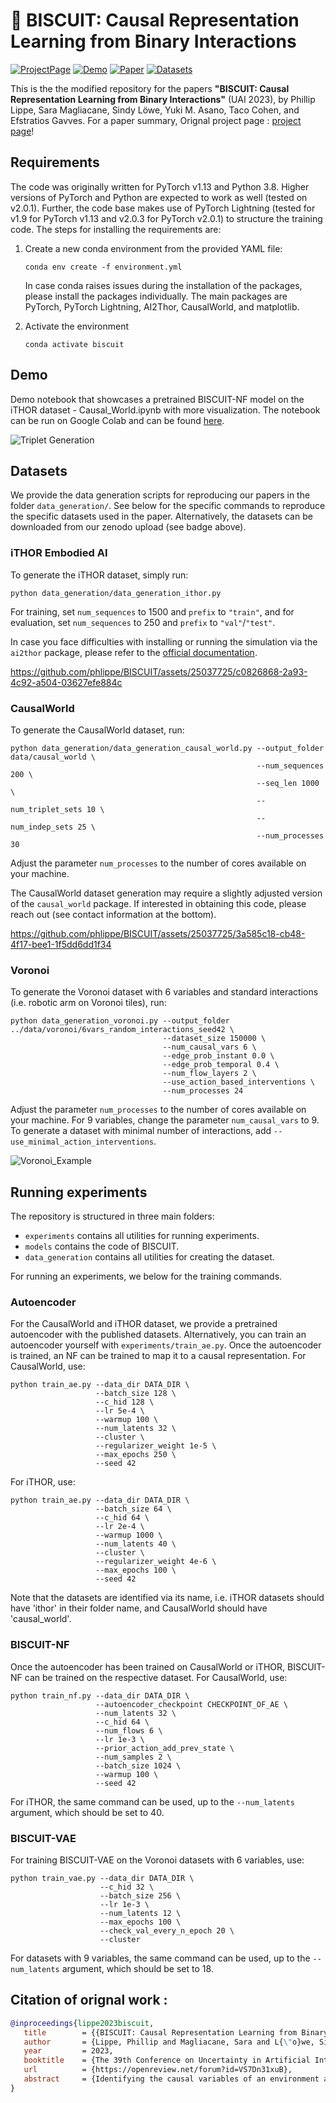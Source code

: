 # 🍪 BISCUIT: Causal Representation Learning from Binary Interactions

[![ProjectPage](https://img.shields.io/static/v1.svg?logo=html&label=Website&message=Project%20Page&color=red)](https://phlippe.github.io/BISCUIT/)
[![Demo](https://colab.research.google.com/assets/colab-badge.svg?label=Demo)](https://colab.research.google.com/github/phlippe/BISCUIT/blob/main/demo.ipynb)
[![Paper](https://img.shields.io/static/v1.svg?logo=arxiv&label=Paper&message=Open%20Paper&color=green)](https://arxiv.org/abs/2306.09643)
[![Datasets](https://img.shields.io/static/v1.svg?logo=zenodo&label=Zenodo&message=Download%20Datasets&color=blue)](https://zenodo.org/record/8027138)   

This is the the modified repository for the papers **"BISCUIT: Causal Representation Learning from Binary Interactions"** (UAI 2023), by Phillip Lippe, Sara Magliacane, Sindy Löwe, Yuki M. Asano, Taco Cohen, and Efstratios Gavves. For a paper summary, Orignal project page :  [project page](https://phlippe.github.io/BISCUIT/)!

## Requirements

The code was originally written for PyTorch v1.13 and Python 3.8. Higher versions of PyTorch and Python are expected to work as well (tested on v2.0.1).
Further, the code base makes use of PyTorch Lightning (tested for v1.9 for PyTorch v1.13 and v2.0.3 for PyTorch v2.0.1) to structure the training code.
The steps for installing the requirements are:

1. Create a new conda environment from the provided YAML file:
   ```setup
   conda env create -f environment.yml
   ```
   In case conda raises issues during the installation of the packages, please install the packages individually. The main packages are PyTorch, PyTorch Lightning, AI2Thor, CausalWorld, and matplotlib.
   
2. Activate the environment
   ```setup
   conda activate biscuit
   ```

## Demo
Demo notebook that showcases a pretrained BISCUIT-NF model on the iTHOR dataset - Causal_World.ipynb with more visualization. The notebook can be run on Google Colab and can be found [here](https://colab.research.google.com/github/UtkarshMidha/BISCUIT/blob/main/Causal_World.ipynb).

![Triplet Generation](https://github.com/phlippe/BISCUIT/assets/25037725/882e5258-74b4-4790-aa75-341e7059230e)


## Datasets

We provide the data generation scripts for reproducing our papers in the folder `data_generation/`. See below for the specific commands to reproduce the specific datasets used in the paper. Alternatively, the datasets can be downloaded from our zenodo upload (see badge above).

### iTHOR Embodied AI

To generate the iTHOR dataset, simply run:
```
python data_generation/data_generation_ithor.py
```
For training, set `num_sequences` to 1500 and `prefix` to `"train"`, and for evaluation, set `num_sequences` to 250 and `prefix` to `"val"`/`"test"`.

In case you face difficulties with installing or running the simulation via the `ai2thor` package, please refer to the [official documentation](https://ai2thor.allenai.org/ithor/documentation/). 

https://github.com/phlippe/BISCUIT/assets/25037725/c0826868-2a93-4c92-a504-03627efe884c

### CausalWorld

To generate the CausalWorld dataset, run:
```
python data_generation/data_generation_causal_world.py --output_folder data/causal_world \
                                                       --num_sequences 200 \
                                                       --seq_len 1000 \
                                                       --num_triplet_sets 10 \
                                                       --num_indep_sets 25 \
                                                       --num_processes 30
```
Adjust the parameter `num_processes` to the number of cores available on your machine. 

The CausalWorld dataset generation may require a slightly adjusted version of the `causal_world` package. If interested in obtaining this code, please reach out (see contact information at the bottom). 

https://github.com/phlippe/BISCUIT/assets/25037725/3a585c18-cb48-4f17-bee1-1f5dd6dd1f34

### Voronoi

To generate the Voronoi dataset with 6 variables and standard interactions (i.e. robotic arm on Voronoi tiles), run:
```
python data_generation_voronoi.py --output_folder ../data/voronoi/6vars_random_interactions_seed42 \
                                  --dataset_size 150000 \
                                  --num_causal_vars 6 \
                                  --edge_prob_instant 0.0 \
                                  --edge_prob_temporal 0.4 \
                                  --num_flow_layers 2 \
                                  --use_action_based_interventions \
                                  --num_processes 24
```
Adjust the parameter `num_processes` to the number of cores available on your machine.
For 9 variables, change the parameter `num_causal_vars` to 9. 
To generate a dataset with minimal number of interactions, add `--use_minimal_action_interventions`.

![Voronoi_Example](https://github.com/phlippe/BISCUIT/assets/25037725/570a47bd-a564-419a-a4f1-56c576738c27)

## Running experiments

The repository is structured in three main folders:

* `experiments` contains all utilities for running experiments.
* `models` contains the code of BISCUIT.
* `data_generation` contains all utilities for creating the dataset.

For running an experiments, we below for the training commands.

### Autoencoder

For the CausalWorld and iTHOR dataset, we provide a pretrained autoencoder with the published datasets. Alternatively, you can train an autoencoder yourself with `experiments/train_ae.py`. Once the autoencoder is trained, an NF can be trained to map it to a causal representation. For CausalWorld, use:
```
python train_ae.py --data_dir DATA_DIR \
                   --batch_size 128 \
                   --c_hid 128 \
                   --lr 5e-4 \
                   --warmup 100 \
                   --num_latents 32 \
                   --cluster \
                   --regularizer_weight 1e-5 \
                   --max_epochs 250 \
                   --seed 42
```
For iTHOR, use:
```
python train_ae.py --data_dir DATA_DIR \
                   --batch_size 64 \
                   --c_hid 64 \
                   --lr 2e-4 \
                   --warmup 1000 \
                   --num_latents 40 \
                   --cluster \
                   --regularizer_weight 4e-6 \
                   --max_epochs 100 \
                   --seed 42

```
Note that the datasets are identified via its name, i.e. iTHOR datasets should have 'ithor' in their folder name, and CausalWorld should have 'causal_world'.

### BISCUIT-NF

Once the autoencoder has been trained on CausalWorld or iTHOR, BISCUIT-NF can be trained on the respective dataset. For CausalWorld, use:
```
python train_nf.py --data_dir DATA_DIR \
                   --autoencoder_checkpoint CHECKPOINT_OF_AE \
                   --num_latents 32 \
                   --c_hid 64 \
                   --num_flows 6 \
                   --lr 1e-3 \
                   --prior_action_add_prev_state \
                   --num_samples 2 \
                   --batch_size 1024 \
                   --warmup 100 \
                   --seed 42
```
For iTHOR, the same command can be used, up to the `--num_latents` argument, which should be set to 40.

### BISCUIT-VAE

For training BISCUIT-VAE on the Voronoi datasets with 6 variables, use:
```
python train_vae.py --data_dir DATA_DIR \
                    --c_hid 32 \
                    --batch_size 256 \
                    --lr 1e-3 \
                    --num_latents 12 \
                    --max_epochs 100 \
                    --check_val_every_n_epoch 20 \
                    --cluster
```
For datasets with 9 variables, the same command can be used, up to the `--num_latents` argument, which should be set to 18.

## Citation of orignal work : 
```bibtex
@inproceedings{lippe2023biscuit,
   title        = {{BISCUIT: Causal Representation Learning from Binary Interactions}},
   author       = {Lippe, Phillip and Magliacane, Sara and L{\"o}we, Sindy and Asano, Yuki M and Cohen, Taco and Gavves, Efstratios},
   year         = 2023,
   booktitle    = {The 39th Conference on Uncertainty in Artificial Intelligence},
   url          = {https://openreview.net/forum?id=VS7Dn31xuB},
   abstract     = {Identifying the causal variables of an environment and how to intervene on them is of core value in applications such as robotics and embodied AI. While an agent can commonly interact with the environment and may implicitly perturb the behavior of some of these causal variables, often the targets it affects remain unknown. In this paper, we show that causal variables can still be identified for many common setups, e.g., additive Gaussian noise models, if the agent's interactions with a causal variable can be described by an unknown binary variable. This happens when each causal variable has two different mechanisms, e.g., an observational and an interventional one. Using this identifiability result, we propose BISCUIT, a method for simultaneously learning causal variables and their corresponding binary interaction variables. On three robotic-inspired datasets, BISCUIT accurately identifies causal variables and can even be scaled to complex, realistic environments for embodied AI.}
}
```
